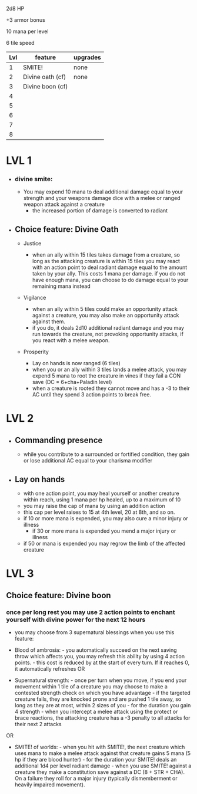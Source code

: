 2d8 HP

+3 armor bonus

10 mana per level

6 tile speed

|Lvl|feature|upgrades|
|--|----|----|
|1| SMITE! | none |
|2| Divine oath (cf) | none|
|3| Divine boon (cf) |
|4| 
|5| 
|6| 
|7| 
|8|

# LVL 1

-  ### divine smite:
	- You may expend 10 mana to deal additional damage equal to your strength and your weapons damage dice with a melee or ranged weapon attack against a creature
  		- the increased portion of damage is converted to radiant
  
- ## Choice feature: Divine Oath

	- Justice
		- when an ally within 15 tiles takes damage from a creature, so long as the attacking creature is within 15 tiles you may react with an action point to deal radiant damage equal to the amount taken by your ally. This costs 1 mana per damage. if you do not have enough mana, you can choose to do damage equal to your remaining mana instead

	- Vigilance
		- when an ally within 5 tiles could make an opportunity attack against a creature, you may also make an opportunity attack against them. 
		- if you do, it deals 2d10 additional radiant damage and you may run towards the creature, not provoking opportunity attacks, if you react with a melee weapon.

	- Prosperity
		- Lay on hands is now ranged (6 tiles)
		- when you or an ally within 3 tiles lands a melee attack, you may expend 5 mana to root the creature in vines if they fail a CON save (DC = 6+cha+Paladin level)
		- when a creature is rooted they cannot move and has a -3 to their AC until they spend 3 action points to break free.
		
# LVL 2

- ## Commanding presence
	- while you contribute to a surrounded or fortified condition, they gain or lose additional AC equal to your charisma modifier

- ## Lay on hands
	- with one action point, you may heal yourself or another creature within reach, using 1 mana per hp healed, up to a maximum of 10
	- you may raise the cap of mana by using an addition action
	- this cap per level raises to 15 at 4th level, 20 at 8th, and so on.
	- if 10 or more mana is expended, you may also cure a minor injury or illness
        - if 30 or more mana is expended you mend a major injury or illness
	- if 50 or mana is expended you may regrow the limb of the affected creature
	

# LVL 3

## Choice feature: Divine boon

### once per long rest you may use 2 action points to enchant yourself with divine power for the next 12 hours
- you may choose from 3 supernatural blessings when you use this feature:
	
- Blood of ambrosia:
		- you automatically succeed on the next saving throw which affects you, you may refresh this ability by using 4 action points. 
		- this cost is reduced by at the start of every turn. If it reaches 0, it automatically refreshes
OR

- Supernatural strength:
		- once per turn when you move, if you end your movement within 1 tile of a creature you may choose to make a contested strength check on which you have advantage
			- if the targeted creature fails, they are knocked prone and are pushed 1 tile away, so long as they are at most, within 2 sizes of you
		- for the duration you gain 4 strength
		- when you intercept a melee attack using the protect or brace reactions, the attacking creature has a -3 penalty to all attacks for their next 2 attacks

OR
- SMITE! of worlds:
		- when you hit with SMITE!, the next creature which uses mana to make a melee attack against that creature gains 5 mana (5 hp if they are blood hunter)
		- for the duration your SMITE! deals an additional 1d4 per level radiant damage
		- when you use SMITE! against a creature they make a constitution save against a DC (8 + STR + CHA). On a failure they roll for a major injury (typically dismemberment or heavily impaired movement).

